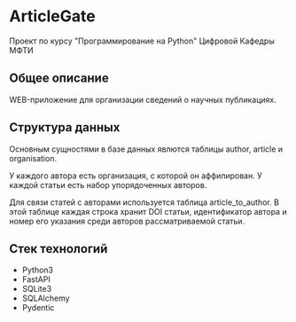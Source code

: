 # ArticleGate

Проект по курсу "Программирование на Python" Цифровой Кафедры МФТИ

## Общее описание

WEB-приложение для организации сведений о научных публикациях.

## Структура данных

Основным сущностями в базе данных явлются таблицы author, article и organisation.

У каждого автора есть организация, с которой он аффилирован. У каждой статьи есть набор упорядоченных авторов.

Для связи статей с авторами используется таблица article_to_author. В этой таблице каждая строка хранит DOI статьи, идентификатор автора и номер его указания среди авторов рассматриваемой статьи.

## Стек технологий

+ Python3
+ FastAPI
+ SQLite3
+ SQLAlchemy
+ Pydentic
